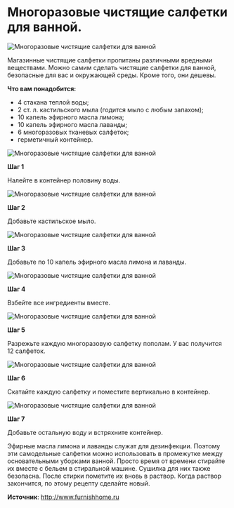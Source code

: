 # Многоразовые чистящие салфетки для ванной.
![Многоразовые чистящие салфетки для ванной](/images/Houseworks/Clearing/clear_salfetki_001.jpg 'Многоразовые чистящие салфетки для ванной')

Магазинные чистящие салфетки пропитаны различными вредными веществами. Можно самим сделать чистящие салфетки для ванной, безопасные для вас и окружающей среды. Кроме того, они дешевы.

**Что вам понадобится:**

- 4 стакана теплой воды;
- 2 ст. л. кастильского мыла (годится мыло с любым запахом);
- 10 капель эфирного масла лимона;
- 10 капель эфирного масла лаванды;
- 6 многоразовых тканевых салфеток;
- герметичный контейнер.

![Многоразовые чистящие салфетки для ванной](/images/Houseworks/Clearing/clear_salfetki_002.jpg 'Многоразовые чистящие салфетки для ванной')

**Шаг 1**

Налейте в контейнер половину воды.

![Многоразовые чистящие салфетки для ванной](/images/Houseworks/Clearing/clear_salfetki_003.jpg 'Многоразовые чистящие салфетки для ванной')

**Шаг 2**

Добавьте кастильское мыло.

![Многоразовые чистящие салфетки для ванной](/images/Houseworks/Clearing/clear_salfetki_004.jpg 'Многоразовые чистящие салфетки для ванной')

**Шаг 3**

Добавьте по 10 капель эфирного масла лимона и лаванды.

![Многоразовые чистящие салфетки для ванной](/images/Houseworks/Clearing/clear_salfetki_005.jpg 'Многоразовые чистящие салфетки для ванной')

**Шаг 4**

Взбейте все ингредиенты вместе.

![Многоразовые чистящие салфетки для ванной](/images/Houseworks/Clearing/clear_salfetki_006.jpg 'Многоразовые чистящие салфетки для ванной')

**Шаг 5**

Разрежьте каждую многоразовую салфетку пополам. У вас получится 12 салфеток.

![Многоразовые чистящие салфетки для ванной](/images/Houseworks/Clearing/clear_salfetki_007.jpg 'Многоразовые чистящие салфетки для ванной')

**Шаг 6**

Скатайте каждую салфетку и поместите вертикально в контейнер.

![Многоразовые чистящие салфетки для ванной](/images/Houseworks/Clearing/clear_salfetki_008.jpg 'Многоразовые чистящие салфетки для ванной')

**Шаг 7**

Добавьте остальную воду и встряхните контейнер.

Эфирные масла лимона и лаванды служат для дезинфекции. Поэтому эти самодельные салфетки можно использовать в промежутке между основательными уборками ванной. Просто время от времени стирайте их вместе с бельем в стиральной машине. Сушилка для них также безопасна. После стирки пометите их вновь в раствор. Когда раствор закончится, по этому рецепту сделайте новый.

**Источник**: http://www.furnishhome.ru
